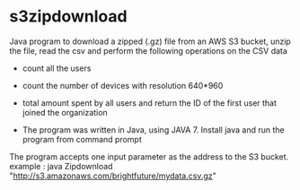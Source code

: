 # s3zipdownload
Java program to download a zipped (.gz) file from an AWS S3 bucket, unzip the file, read the csv 
and perform the following operations on the CSV data

- count all the users
- count the number of devices with resolution 640*960
- total amount spent by all users and return the ID of the first user that joined the organization

- The program was written in Java, using JAVA 7.
Install java and run the program from command prompt

The program accepts one input parameter as the address to the S3 bucket.
example : java Zipdownload "http://s3.amazonaws.com/brightfuture/mydata.csv.gz"



